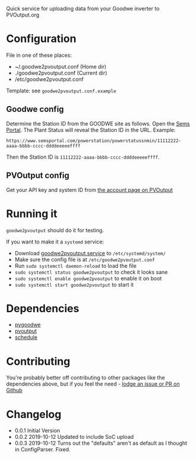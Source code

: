 Quick service for uploading data from your Goodwe inverter to PVOutput.org

# Configuration

File in one of these places:

* ~/.goodwe2pvoutput.conf (Home dir)
* ./goodwe2pvoutput.conf (Current dir)
* /etc/goodwe2pvoutput.conf

Template: see `goodwe2pvoutput.conf.example`

## Goodwe config

Determine the Station ID from the GOODWE site as follows. Open the [Sems Portal](https://www.semsportal.com). The Plant Status will reveal the Station ID in the URL. Example:

    https://www.semsportal.com/powerstation/powerstatussnmin/11112222-aaaa-bbbb-cccc-ddddeeeeeffff

Then the Station ID is `11112222-aaaa-bbbb-cccc-ddddeeeeeffff`.

## PVOutput config

Get your API key and system ID from [the account page on PVOutput](https://pvoutput.org/account.jsp)

# Running it

`goodwe2pvoutput` should do it for testing.

If you want to make it a `systemd` service:

* Download [goodwe2pvoutput.service](https://raw.githubusercontent.com/yaleman/goodwe2pvoutput/master/goodwe2pvoutput.service) to `/etc/systemd/system/` 
* Make sure the config file is at `/etc/goodwe2pvoutput.conf` 
* Run `sudo systemctl daemon-reload` to load the file
* `sudo systemctl status goodwe2pvoutput` to check it looks sane
* `sudo systemctl enable goodwe2pvoutput` to enable it on boot
* `sudo systemctl start goodwe2pvoutput` to start it


# Dependencies

* [pygoodwe](https://pypi.org/project/pygoodwe/)
* [pvoutput](https://pypi.org/project/pvoutput)
* [schedule](https://pypi.org/project/schedule/)

# Contributing

You're probably better off contributing to other packages like the dependencies above, but if you feel the need - [lodge an issue or PR on Github](https://github.com/yaleman/goodwe2pvoutput/issues)

# Changelog

* 0.0.1 Initial Version
* 0.0.2 2019-10-12 Updated to include SoC upload
* 0.0.3 2019-10-12 Turns out the "defaults" aren't as default as I thought in ConfigParser. Fixed.